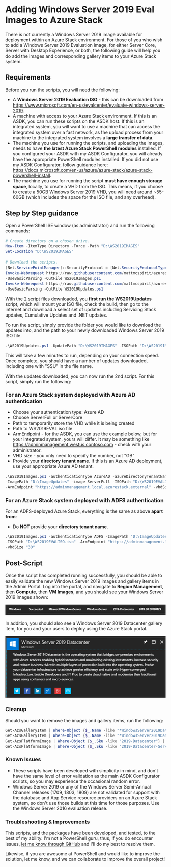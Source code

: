 Adding Windows Server 2019 Eval Images to Azure Stack
==============
There is not currently a Windows Server 2019 image available for deployment within an Azure Stack environment. For those of you who wish to add a Windows Server 2019 Evaluation image, for either Server Core, Server with Desktop Experience, or both, the following guide will help you do add the images and corresponding gallery items to your Azure Stack system.

Requirements
-----------
Before you run the scripts, you will need the following:

* A **Windows Server 2019 Evaluation ISO** - this can be downloaded from https://www.microsoft.com/en-us/evalcenter/evaluate-windows-server-2019.
* A machine with access to your Azure Stack environment. If this is an ASDK, you can run these scripts on the ASDK host. If this is an integrated system, you will want to use a machine that can access the integrated system over a fast network, as the upload process from your machine to the integrated system involves a **large transfer of data**.
* The machine you use for running the scripts, and uploading the images, needs to have **the latest Azure Stack PowerShell modules** installed. If you configured your ASDK with my ASDK Configurator, you will already have the appropriate PowerShell modules installed. If you did not use my ASDK Configurator, follow guidance here: https://docs.microsoft.com/en-us/azure/azure-stack/azure-stack-powershell-install.
* The machine you use for running the script **must have enough storage space**, locally, to create a VHD from the ISO. This means, if you choose to create a 50GB Windows Server 2019 VHD, you will need around ~55-60GB (which includes the space for the ISO file, and any overhead).

Step by Step guidance
-----------
Open a PowerShell ISE window (as administrator) and run the following commands:

```powershell
# Create directory on a chosen drive.
New-Item -ItemType Directory -Force -Path "D:\WS2019IMAGES"
Set-Location "D:\WS2019IMAGES"

# Download the scripts.
[Net.ServicePointManager]::SecurityProtocol = [Net.SecurityProtocolType]::Tls12
Invoke-Webrequest https://raw.githubusercontent.com/mattmcspirit/azurestack/master/deployment/packages/WindowsServer/AddWS2019/WS2019Images.ps1 `
-UseBasicParsing -OutFile WS2019Images.ps1
Invoke-Webrequest https://raw.githubusercontent.com/mattmcspirit/azurestack/master/deployment/packages/WindowsServer/AddWS2019/WS2019Updates.ps1 `
-UseBasicParsing -OutFile WS2019Updates.ps1
```

With the 2 script files downloaded, you **first run the WS2019Updates** script, which will mount your ISO file, check the build, then go to the internet and download a select set of updates including Servicing Stack updates, Cumulative Updates and .NET updates.

To run the script, simply provide the folder you would like to download the updates into, and the path to your newly downloaded Windows Server 2019 ISO file.

```powershell
.\WS2019Updates.ps1 -UpdatePath "D:\WS2019IMAGES" -ISOPath "D:\WS2019IMAGES\WS2019EVAL.iso"
```

This will take a few minutes to run, depending on your connection speed.  Once complete, you should have a number of updates downloaded, including one with "SSU" in the file name.

With the updates downloaded, you can now run the 2nd script. For this script, simply run the following:

### For an Azure Stack system deployed with Azure AD authentication ###

* Choose your authentication type: Azure AD
* Choose ServerFull or ServerCore
* Path to temporarily store the VHD while it is being created
* Path to WS2019EVAL iso file
* ArmEndpoint - for the ASDK, you can use the example below, but for your integrated system, yours will differ. It may be something like https://adminmanagement.westus.contoso.com - check with your administrator.
* VHD size - you only need to specify the number, not "GB"
* Provide your **directory tenant name**. If this is an Azure AD deployment, use your appropriate Azure AD tenant.

```powershell
.\WS2019Images.ps1 -authenticationType AzureAD -azureDirectoryTenantName "contoso.onmicrosoft.com" `
-ImagePath "D:\ImageUpdates" -image ServerFull -ISOPath "D:\WS2019EVALISO.iso" `
-ArmEndpoint "https://adminmanagement.local.azurestack.external" -vhdSize "30"
```

### For an Azure Stack system deployed with ADFS authentication ###

For an ADFS-deployed Azure Stack, everything is the same as above **apart from**:

* Do **NOT** provide your **directory tenant name**.

```powershell
.\WS2019Images.ps1 -authenticationType ADFS -ImagePath "D:\ImageUpdates" -image ServerFull `
-ISOPath "D:\WS2019EVALISO.iso" -ArmEndpoint "https://adminmanagement.local.azurestack.external" `
-vhdSize "30"
```

Post-Script
-----------
Once the script has completed running successfully, you should be able to easily validate the new Windows Server 2019 images and gallery items in the Admin Portal. Log into the portal, and navigate to **Region Management**, then **Compute**, then **VM Images**, and you should see your Windows Server 2019 images shown:

![WS2019Image](</deployment/offline/media/WS2019Image.png>)

In addition, you should also see a Windows Server 2019 Datacenter gallery item, for you and your users to deploy using the Azure Stack portal.

![WS2019gallery](</deployment/offline/media/WS2019gallery.png>)

### Cleanup
Should you want to remove the images and gallery items, run the following:

```powershell
Get-AzsGalleryItem | Where-Object {$_.Name -like "*WindowsServer2019Datacenter-ARM*"} | Remove-AzsGalleryItem -Confirm:$true
Get-AzsGalleryItem | Where-Object {$_.Name -like "*WindowsServer2019DatacenterServerCore-ARM*"} | Remove-AzsGalleryItem -Confirm:$true
Get-AzsPlatformImage | Where-Object {$_.Sku -like "2019-Datacenter"} | Remove-AzsPlatformImage -Confirm:$true
Get-AzsPlatformImage | Where-Object {$_.Sku -like "2019-Datacenter-Server-Core"} | Remove-AzsPlatformImage -Confirm:$true
```

### Known Issues
* These scripts have been developed with simplicity in mind, and don't have the same level of error validation as the main ASDK Configurator scripts, so you may experience the occasional random error.
* Windows Server 2019 or any of the Windows Server Semi-Annual Channel releases (1709, 1803, 1809) are not validated for support with the database and App Service resource providers on an Azure Stack system, so don't use those builds at this time for those purposes. Use the Windows Server 2016 evaluation release.

### Troubleshooting & Improvements
This scripts, and the packages have been developed, and tested, to the best of my ability.  I'm not a PowerShell guru, thus, if you do encounter issues, [let me know through GitHub](<../../issues>) and I'll do my best to resolve them.

Likewise, if you are awesome at PowerShell and would like to improve the solution, let me know, and we can collaborate to improve the overall project!
